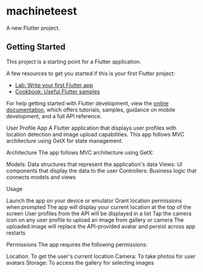 # machineteest

A new Flutter project.

## Getting Started

This project is a starting point for a Flutter application.

A few resources to get you started if this is your first Flutter project:

- [Lab: Write your first Flutter app](https://docs.flutter.dev/get-started/codelab)
- [Cookbook: Useful Flutter samples](https://docs.flutter.dev/cookbook)

For help getting started with Flutter development, view the
[online documentation](https://docs.flutter.dev/), which offers tutorials,
samples, guidance on mobile development, and a full API reference.



User Profile App
A Flutter application that displays user profiles with location detection and image upload capabilities. This app follows MVC architecture using GetX for state management.

Architecture
The app follows MVC architecture using GetX:

Models: Data structures that represent the application's data
Views: UI components that display the data to the user
Controllers: Business logic that connects models and views


Usage

Launch the app on your device or emulator
Grant location permissions when prompted
The app will display your current location at the top of the screen
User profiles from the API will be displayed in a list
Tap the camera icon on any user profile to upload an image from gallery or camera
The uploaded image will replace the API-provided avatar and persist across app restarts

Permissions
The app requires the following permissions:

Location: To get the user's current location
Camera: To take photos for user avatars
Storage: To access the gallery for selecting images




